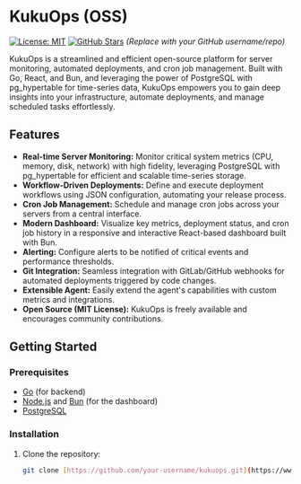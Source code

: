 # KukuOps (OSS)

[![License: MIT](https://img.shields.io/badge/License-MIT-yellow.svg)](https://opensource.org/licenses/MIT)
[![GitHub Stars](https://img.shields.io/github/stars/your-username/kukuops.svg?style=social)](https://github.com/your-username/kukuops) *(Replace with your GitHub username/repo)*

KukuOps is a streamlined and efficient open-source platform for server monitoring, automated deployments, and cron job management. Built with Go, React, and Bun, and leveraging the power of PostgreSQL with pg_hypertable for time-series data, KukuOps empowers you to gain deep insights into your infrastructure, automate deployments, and manage scheduled tasks effortlessly.

## Features

* **Real-time Server Monitoring:**  Monitor critical system metrics (CPU, memory, disk, network) with high fidelity, leveraging PostgreSQL with pg_hypertable for efficient and scalable time-series storage.
* **Workflow-Driven Deployments:**  Define and execute deployment workflows using JSON configuration, automating your release process.
* **Cron Job Management:**  Schedule and manage cron jobs across your servers from a central interface.
* **Modern Dashboard:**  Visualize key metrics, deployment status, and cron job history in a responsive and interactive React-based dashboard built with Bun.
* **Alerting:**  Configure alerts to be notified of critical events and performance thresholds.
* **Git Integration:**  Seamless integration with GitLab/GitHub webhooks for automated deployments triggered by code changes.
* **Extensible Agent:**  Easily extend the agent's capabilities with custom metrics and integrations.
* **Open Source (MIT License):**  KukuOps is freely available and encourages community contributions.

## Getting Started

### Prerequisites

* [Go](https://golang.org/) (for backend)
* [Node.js](https://nodejs.org/) and [Bun](https://bun.sh/) (for the dashboard)
* [PostgreSQL](https://www.postgresql.org/)

### Installation

1. Clone the repository:
   ```bash
   git clone [https://github.com/your-username/kukuops.git](https://www.google.com/search?q=https://github.com/your-username/kukuops.git)
